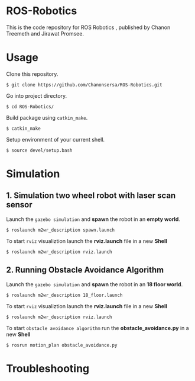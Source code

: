 # ROS-Robotics

This is the code repository for ROS Robotics , published by Chanon Treemeth and Jirawat Promsee.

# Usage

Clone this repository.

`$ git clone https://github.com/Chanonsersa/ROS-Robotics.git`

Go into project directory.

`$ cd ROS-Robotics/`

Build package using `catkin_make`.

`$ catkin_make`

Setup environment of your current shell.

`$ source devel/setup.bash`

# Simulation

## 1. Simulation two wheel robot with laser scan sensor

Launch the `gazebo simulation` and **spawn** the robot in an **empty world**.

`$ roslaunch m2wr_description spawn.launch`

To start `rviz` visualiztion launch the **rviz.launch** file in a new **Shell** 

`$ roslaunch m2wr_description rviz.launch`

## 2. Running Obstacle Avoidance Algorithm

Launch the `gazebo simulation` and **spawn** the robot in an **18 floor world**.

`$ roslaunch m2wr_description 18_floor.launch`

To start `rviz` visualiztion launch the **rviz.launch** file in a new **Shell** 

`$ roslaunch m2wr_description rviz.launch`

To start `obstacle avoidance algorithm` run the **obstacle_avoidance.py** in a new **Shell**

`$ rosrun motion_plan obstacle_avoidance.py`

# Troubleshooting

